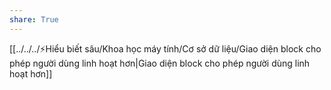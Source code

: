 ```yaml
---  
share: True  
---  
```

[[../../../⚡Hiểu biết sâu/Khoa học máy tính/Cơ sở dữ liệu/Giao diện block cho phép người dùng linh hoạt hơn|Giao diện block cho phép người dùng linh hoạt hơn]]  
